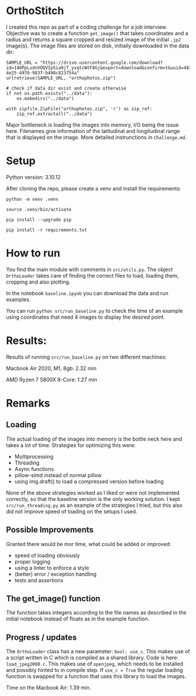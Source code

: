 # OrthoStitch

I created this repo as part of a coding challenge for a job interview. Objective was to create a function `get_image()` that takes
coordinates and a radius and returns a square cropped and resized image of the initial `.jp2` image(s). The image files are stored
on disk, initially downloaded in the data dir:

```
SAMPLE_URL = "https://drive.usercontent.google.com/download?id=140PpLsdnVOQVIp5ia9jT_yvqtcWtF8Gj&export=download&confirm=t&uuid=483b1776-4e25-4976-9837-b498c823754a"
urlretrieve(SAMPLE_URL, "orthophotos.zip")

# check if data dir exist and create otherwise
if not os.path.exists("../data"):
    os.makedirs("../data")

with zipfile.ZipFile("orthophotos.zip", 'r') as zip_ref:
    zip_ref.extractall("../data")
```

Major bottleneck is loading the images into memory, I/O being the issue here. Filenames give information of the latitudinal
and longitudinal range that is displayed on the image. More detailed instrunctions in `Challenge.md`.

# Setup

Python version: 3.10.12

After cloning the repo, please create a venv and install the requirements:

`python -m venv .venv`

`source .venv/bin/activate`

`pip install --upgrade pip`

`pip install -r requirements.txt`


# How to run
You find the main module with comments in `src/utils.py`. The object `OrthoLoader` takes care of 
finding the correct files to load, loading them, cropping and also plotting.

In the notebook `baseline.ipynb` you can download the data and run examples.

You can run `python src/run_baseline.py` to check the time of an example using coordinates that need 4 images to display the desired point.

# Results:
Results of running  `src/run_baseline.py` on two different machines:

Macbook Air 2020, M1, 8gb: 2.32 min

AMD Ryzen 7 5800X 8-Core: 1.27 min

# Remarks
## Loading
The actual loading of the images into memory is the bottle neck here and takes a lot of time.
Strategies for optimizing this were:
- Multiprocessing
- Threading
- Async functions
- pillow-simd instead of normal pillow
- using img.draft() to load a compressed version before loading

None of the above strategies worked as I liked or were not implemented correctly, so that the baseline version is the only working solution.
I kept `src/run_threading.py` as an example of the strategies I tried, but this also did not improve speed of loading on the setups I used.

## Possible Improvements
Granted there would be mor time, what could be added or improved:
- speed of loading obviously 
- proper logging
- using a linter to enforce a style
- (better) error / exception handling
- tests and assertions

## The get_image() function

The function takes integers according to the file names as described in the initial notebook instead of floats as in the example function. 

## Progress / updates

The `OrthoLoader` class has a new parameter: `bool: use_c`. This makes use of a script written in C which is 
compiled as a shared library. Code is here: `load_jpeg2000.c`. This makes use of `openjpeg`, which needs to 
be installed and possibly hinted to in compile step.
If `use_c = True` the regular loading function is swapped for a function that uses this library to load the images.

Time on the Macbook Air: 1.39 min.
